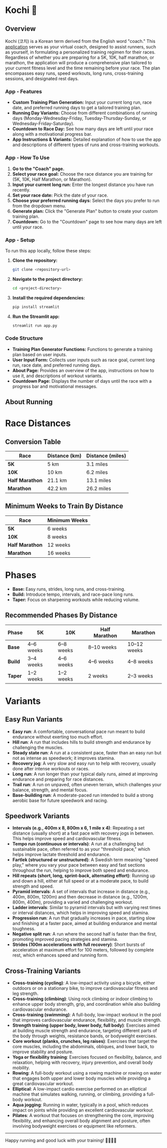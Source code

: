 # Kochi :billed_cap:

## Overview
Kochi (코치) is a Korean term derived from the English word "coach." This [application](https://fb4xamksbqjb6gxdzgwqib.streamlit.app/) serves as your virtual coach, designed to assist runners, such as yourself, in formulating a personalized training regimen for their races. Regardless of whether you are preparing for a 5K, 10K, half marathon, or marathon, the application will produce a comprehensive plan tailored to your current fitness level and the time remaining before your race. The plan encompasses easy runs, speed workouts, long runs, cross-training sessions, and designated rest days.


### App - Features
- **Custom Training Plan Generation:** Input your current long run, race date, and preferred running days to get a tailored training plan.
- **Running Day Variants:** Choose from different combinations of running days (Monday-Wednesday-Friday, Tuesday-Thursday-Sunday, or Wednesday-Friday-Saturday).
- **Countdown to Race Day:** See how many days are left until your race along with a motivational progress bar.
- **App Instructions & Variants:** Detailed explanation of how to use the app and descriptions of different types of runs and cross-training workouts.

### App - How To Use
1. **Go to the "Coach" page.**
2. **Select your race goal:** Choose the race distance you are training for (5K, 10K, Half Marathon, or Marathon).
3. **Input your current long run:** Enter the longest distance you have run recently.
4. **Set your race date:** Pick the date of your race.
5. **Choose your preferred running days:** Select the days you prefer to run from the dropdown menu.
6. **Generate plan:** Click the "Generate Plan" button to create your custom training plan.
7. **Countdown:** Go to the "Countdown" page to see how many days are left until your race.

### App - Setup
To run this app locally, follow these steps:

1. **Clone the repository:**
    ```bash
    git clone <repository-url>
    ```

2. **Navigate to the project directory:**
    ```bash
    cd <project-directory>
    ```

3. **Install the required dependencies:**
    ```bash
    pip install streamlit
    ```

4. **Run the Streamlit app:**
    ```bash
    streamlit run app.py
    ```

### Code Structure
- **Training Plan Generator Functions:** Functions to generate a training plan based on user inputs.
- **User Input Form:** Collects user inputs such as race goal, current long run, race date, and preferred running days.
- **About Page:** Provides an overview of the app, instructions on how to use it, and descriptions of workout variants.
- **Countdown Page:** Displays the number of days until the race with a progress bar and motivational messages.

## About Running

# Race Distances

## Conversion Table
| **Race**           | **Distance (km)** | **Distance (miles)** |
|--------------------|-------------------|----------------------|
| **5K**             | 5 km              | 3.1 miles            |
| **10K**            | 10 km             | 6.2 miles            |
| **Half Marathon**  | 21.1 km           | 13.1 miles           |
| **Marathon**       | 42.2 km           | 26.2 miles           |

## Minimum Weeks to Train By Distance
| **Race**           | **Minimum Weeks** |
|--------------------|-------------------|
| **5K**             | 6 weeks           |
| **10K**            | 8 weeks           |
| **Half Marathon**  | 12 weeks          |
| **Marathon**       | 16 weeks          |

# Phases
- **Base:** Easy runs, strides, long runs, and cross-training.
- **Build:** Introduce tempo, intervals, and race-pace long runs.
- **Taper:** Focus on sharpening workouts while reducing volume.

## Recommended Phases By Distance
| **Phase**   | **5K**    | **10K**   | **Half Marathon** | **Marathon** |
|-------------|-----------|-----------|-------------------|--------------|
| **Base**    | 4–6 weeks   | 6–8 weeks   | 8–10 weeks          | 10–12 weeks    |
| **Build**   | 3–4 weeks   | 4–6 weeks   | 4–6 weeks           | 4–8 weeks      |
| **Taper**   | 1–2 weeks   | 1–2 weeks   | 2 weeks             | 2–3 weeks      |

# Variants

## Easy Run Variants
- **Easy run**: A comfortable, conversational pace run meant to build endurance without exerting too much effort.
- **Hill run**: A run that includes hills to build strength and endurance by challenging the muscles.
- **Steady state run**: A run at a consistent pace, faster than an easy run but not as intense as speedwork; it improves stamina.
- **Recovery jog**: A very slow and easy run to help with recovery, usually done after intense workouts or races.
- **Long run**: A run longer than your typical daily runs, aimed at improving endurance and preparing for race distances.
- **Trail run**: A run on unpaved, often uneven terrain, which challenges your balance, strength, and mental focus.
- **Base-building run**: A moderate-paced run intended to build a strong aerobic base for future speedwork and racing.

## Speedwork Variants
- **Intervals (e.g., 400m x 8, 800m x 6, 1 mile x 4)**: Repeating a set distance (usually short) at a fast pace with recovery jogs in between. This helps improve speed and cardiovascular fitness.
- **Tempo run (continuous or intervals)**: A run at a challenging but sustainable pace, often referred to as your "threshold pace," which helps improve lactate threshold and endurance.
- **Fartlek (structured or unstructured)**: A Swedish term meaning "speed play," where you vary your pace between easy and fast sections throughout the run, helping to improve both speed and endurance.
- **Hill repeats (short, long, sprint-back, alternating effort)**: Running up and down a hill, either at full speed or at a moderate pace, to build strength and speed.
- **Pyramid intervals**: A set of intervals that increase in distance (e.g., 400m, 800m, 1200m) and then decrease in distance (e.g., 1200m, 800m, 400m), providing a varied and challenging workout.
- **Ladder intervals**: Similar to pyramid intervals but with varying rest times or interval distances, which helps in improving speed and stamina.
- **Progression run**: A run that gradually increases in pace, starting slow and finishing at a faster pace, aimed at building endurance and mental toughness.
- **Negative split run**: A run where the second half is faster than the first, promoting improved pacing strategies and stamina.
- **Strides (100m accelerations with full recovery)**: Short bursts of acceleration at maximum effort for 100 meters, followed by complete rest, which enhances speed and running form.

## Cross-Training Variants
- **Cross-training (cycling)**: A low-impact activity using a bicycle, either outdoors or on a stationary bike, to improve cardiovascular fitness and leg strength.
- **Cross-training (climbing)**: Using rock climbing or indoor climbing to enhance upper body strength, grip, and coordination while also building cardiovascular endurance.
- **Cross-training (swimming)**: A full-body, low-impact workout in the pool that improves cardiovascular endurance, flexibility, and muscle strength.
- **Strength training (upper body, lower body, full body)**: Exercises aimed at building muscle strength and endurance, targeting different parts of the body through weights, resistance bands, or bodyweight exercises.
- **Core workout (planks, crunches, leg raises)**: Exercises that target the core muscles, including the abdominals, obliques, and lower back, to improve stability and posture.
- **Yoga or flexibility training**: Exercises focused on flexibility, balance, and relaxation, helping with recovery, injury prevention, and overall body mobility.
- **Rowing**: A full-body workout using a rowing machine or rowing on water that engages both upper and lower body muscles while providing a great cardiovascular workout.
- **Elliptical**: A low-impact cardio exercise performed on an elliptical machine that simulates walking, running, or climbing, providing a full-body workout.
- **Aqua jogging**: Running in water, typically in a pool, which reduces impact on joints while providing an excellent cardiovascular workout.
- **Pilates**: A workout that focuses on strengthening the core, improving flexibility, and enhancing overall body alignment and posture, often involving bodyweight exercises or equipment like reformers.

---

Happy running and good luck with your training! 🏃‍♂️🏃‍♀️
